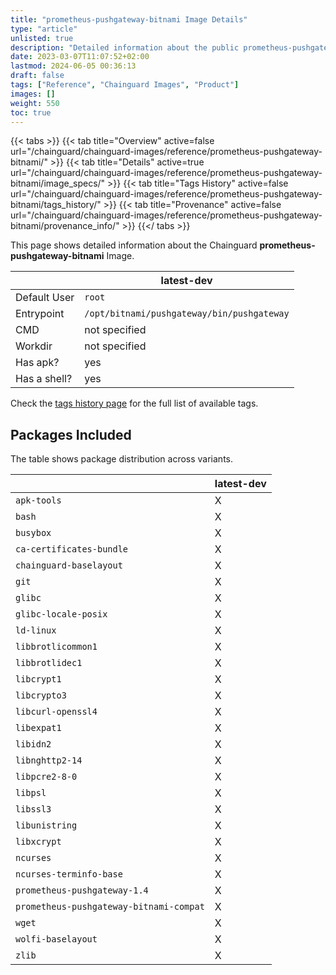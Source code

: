 ```yaml
---
title: "prometheus-pushgateway-bitnami Image Details"
type: "article"
unlisted: true
description: "Detailed information about the public prometheus-pushgateway-bitnami Chainguard Image."
date: 2023-03-07T11:07:52+02:00
lastmod: 2024-06-05 00:36:13
draft: false
tags: ["Reference", "Chainguard Images", "Product"]
images: []
weight: 550
toc: true
---
```


{{< tabs >}}
{{< tab title="Overview" active=false url="/chainguard/chainguard-images/reference/prometheus-pushgateway-bitnami/" >}}
{{< tab title="Details" active=true url="/chainguard/chainguard-images/reference/prometheus-pushgateway-bitnami/image_specs/" >}}
{{< tab title="Tags History" active=false url="/chainguard/chainguard-images/reference/prometheus-pushgateway-bitnami/tags_history/" >}}
{{< tab title="Provenance" active=false url="/chainguard/chainguard-images/reference/prometheus-pushgateway-bitnami/provenance_info/" >}}
{{</ tabs >}}

This page shows detailed information about the Chainguard **prometheus-pushgateway-bitnami** Image.

|              | latest-dev                                 |
|--------------|--------------------------------------------|
| Default User | `root`                                     |
| Entrypoint   | `/opt/bitnami/pushgateway/bin/pushgateway` |
| CMD          | not specified                              |
| Workdir      | not specified                              |
| Has apk?     | yes                                        |
| Has a shell? | yes                                        |

Check the [tags history page](/chainguard/chainguard-images/reference/prometheus-pushgateway-bitnami/tags_history/) for the full list of available tags.

## Packages Included
The table shows package distribution across variants.

|                                         | latest-dev |
|-----------------------------------------|------------|
| `apk-tools`                             | X          |
| `bash`                                  | X          |
| `busybox`                               | X          |
| `ca-certificates-bundle`                | X          |
| `chainguard-baselayout`                 | X          |
| `git`                                   | X          |
| `glibc`                                 | X          |
| `glibc-locale-posix`                    | X          |
| `ld-linux`                              | X          |
| `libbrotlicommon1`                      | X          |
| `libbrotlidec1`                         | X          |
| `libcrypt1`                             | X          |
| `libcrypto3`                            | X          |
| `libcurl-openssl4`                      | X          |
| `libexpat1`                             | X          |
| `libidn2`                               | X          |
| `libnghttp2-14`                         | X          |
| `libpcre2-8-0`                          | X          |
| `libpsl`                                | X          |
| `libssl3`                               | X          |
| `libunistring`                          | X          |
| `libxcrypt`                             | X          |
| `ncurses`                               | X          |
| `ncurses-terminfo-base`                 | X          |
| `prometheus-pushgateway-1.4`            | X          |
| `prometheus-pushgateway-bitnami-compat` | X          |
| `wget`                                  | X          |
| `wolfi-baselayout`                      | X          |
| `zlib`                                  | X          |

